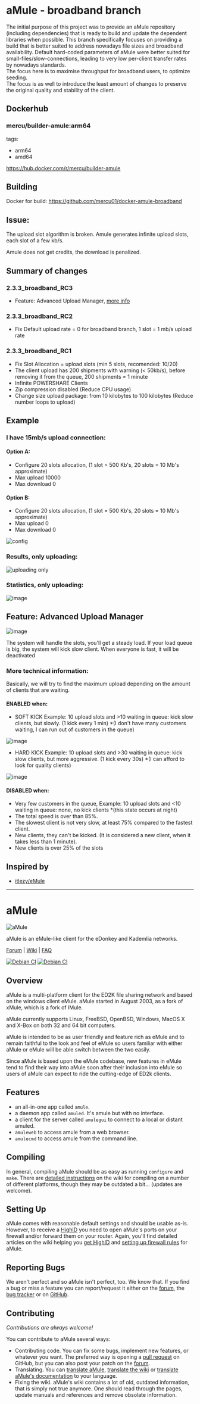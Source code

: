 # aMule - broadband branch
The initial purpose of this project was to provide an aMule repository (including dependencies) that is ready to build and update the dependent libraries when possible. This branch specifically focuses on providing a build that is better suited to address nowadays file sizes and broadband availability. Default hard-coded parameters of aMule were better suited for small-files/slow-connections, leading to very low per-client transfer rates by nowadays standards.  
The focus here is to maximise throughput for broadband users, to optimize seeding.  
The focus is as well to introduce the least amount of changes to preserve the original quality and stability of the client.  

## Dockerhub
### mercu/builder-amule:arm64

tags: 
- arm64
- amd64

https://hub.docker.com/r/mercu/builder-amule

## Building
Docker for build:
	https://github.com/mercu01/docker-amule-broadband
	
## Issue:
The upload slot algorithm is broken. Amule generates infinite upload slots, each slot of a few kb/s.

Amule does not get credits, the download is penalized.

## Summary of changes
### 2.3.3_broadband_RC3
 - Feature: Advanced Upload Manager, [more info](#feature-advanced-upload-manager)
### 2.3.3_broadband_RC2
 - Fix Default upload rate = 0 for broadband branch, 1 slot = 1 mb/s upload rate
### 2.3.3_broadband_RC1
 - Fix Slot Allocation = upload slots (min 5 slots, recomended: 10/20)
 - The client upload has 200 shipments with warning (< 50kb/s), before removing it from the queue, 200 shipments = 1 minute
 - Infinite POWERSHARE Clients
 - Zip compression disabled (Reduce CPU usage)
 - Change size upload package: from 10 kilobytes to 100 kilobytes (Reduce number loops to upload)



## Example
### I have 15mb/s upload connection:
#### Option A:
 - Configure 20 slots allocation, (1 slot = 500 Kb's, 20 slots = 10 Mb's approximate)
 - Max upload 10000
 - Max download 0
#### Option B:
 - Configure 20 slots allocation, (1 slot = 500 Kb's, 20 slots = 10 Mb's approximate)
 - Max upload 0
 - Max download 0
 
![config](https://user-images.githubusercontent.com/9451876/187890550-f733421e-495b-458f-8221-f54bd9cb6167.jpg)

### Results, only uploading:

![uploading only](https://user-images.githubusercontent.com/9451876/187890695-4c40d231-ea29-4d19-bea5-0aeacd60b44d.jpg)

### Statistics, only uploading:

![image](https://user-images.githubusercontent.com/9451876/187071859-3afc0544-f550-4fd5-9de2-b1b88fccc1be.png)

## Feature: Advanced Upload Manager
![image](https://user-images.githubusercontent.com/9451876/195408957-a91841a9-986c-4e8d-abe4-3145d524564d.png)

The system will handle the slots, you'll get a steady load. If your load queue is big, the system will kick slow client. When everyone is fast, it will be deactivated
### More technical information:
Basically, we will try to find the maximum upload depending on the amount of clients that are waiting.
#### ENABLED when:  
- SOFT KICK 
Example: 10 upload slots and >10 waiting in queue: kick slow clients, but slowly. (1 kick every 1 min)
*(I don't have many customers waiting, I can run out of customers in the queue)

![image](https://user-images.githubusercontent.com/9451876/195412442-0b54d30e-c877-4421-b983-8d14eecb70c0.png)

- HARD KICK
Example: 10 upload slots and >30 waiting in queue: kick slow clients, but more aggressive. (1 kick every 30s)
*(I can afford to look for quality clients)

![image](https://user-images.githubusercontent.com/9451876/195413533-d2b9fecc-a637-4f8b-ac52-696109d09613.png)

#### DISABLED when: 
- Very few customers in the queue, Example: 10 upload slots and <10 waiting in queue: none, no kick clients *(this state occurs at night)
- The total speed is over than 85%.
- The slowest client is not very slow, at least 75% compared to the fastest client.
- New clients, they can't be kicked. (It is considered a new client, when it takes less than 1 minute).
- New clients is over 25% of the slots 

## Inspired by
- [itlezy/eMule](https://github.com/itlezy/eMule )

---

aMule
=====

![aMule](https://raw.githubusercontent.com/amule-project/amule/master/amule.png)

aMule is an eMule-like client for the eDonkey and Kademlia networks.

[Forum] | [Wiki] | [FAQ]

[![Debian CI](https://badges.debian.net/badges/debian/stable/amule/version.svg)](https://buildd.debian.org/amule)
[![Debian CI](https://badges.debian.net/badges/debian/testing/amule/version.svg)](https://buildd.debian.org/amule)

[Forum]: http://forum.amule.org/		"aMule Forum"
[Wiki]:  http://wiki.amule.org/			"aMule Wiki"
[FAQ]:   http://wiki.amule.org/wiki/FAQ_aMule	"FAQ on aMule"


Overview
--------

aMule is a multi-platform client for the ED2K file sharing network and based on
the windows client eMule. aMule started in August 2003, as a fork of xMule,
which is a fork of lMule.

aMule currently supports Linux, FreeBSD, OpenBSD, Windows, MacOS X and X-Box on
both 32 and 64 bit computers.

aMule is intended to be as user friendly and feature rich as eMule and to
remain faithful to the look and feel of eMule so users familiar with either
aMule or eMule will be able switch between the two easily.

Since aMule is based upon the eMule codebase, new features in eMule tend to
find their way into aMule soon after their inclusion into eMule so users of
aMule can expect to ride the cutting-edge of ED2k clients.


Features
--------

* an all-in-one app called `amule`.
* a daemon app called `amuled`. It's amule but with no interface.
* a client for the server called `amulegui` to connect to a local or distant
  amuled.
* `amuleweb` to access amule from a web browser.
* `amulecmd` to access amule from the command line.


Compiling
---------

In general, compiling aMule should be as easy as running `configure` and `make`.
There are [detailed instructions][1] on the wiki for compiling on a number of
different platforms, though they may be outdated a bit... (updates are welcome).

[1]: http://wiki.amule.org/wiki/Compile		"How to compile and install aMule"


Setting Up
----------

aMule comes with reasonable default settings and should be usable as-is.
However, to receive a [HighID] you need to open aMule's ports on your
firewall and/or forward them on your router. Again, you'll find detailed
articles on the wiki helping you [get HighID][2] and [setting up firewall
rules][3] for aMule.

[HighID]: http://wiki.amule.org/wiki/FAQ_eD2k-Kademlia#What_is_LowID_and_HighID.3F
	  "What is LowID and HighID?"

[2]: http://wiki.amule.org/wiki/Get_HighID	"How to get HighID"
[3]: http://wiki.amule.org/wiki/Firewall	"How to set up firewall rules for aMule"


Reporting Bugs
--------------

We aren't perfect and so aMule isn't perfect, too. We know that. If you find a
bug or miss a feature you can report/request it either on the [forum], the
[bug tracker][4] or on [GitHub][5]. 

[4]: http://bugs.amule.org/				"aMule Bug Tracker"
[5]: https://github.com/amule-project/amule/issues	"aMule Issues"


Contributing
------------

*Contributions are always welcome!*

You can contribute to aMule several ways:

* Contributing code. You can fix some bugs, implement new features, or
  whatever you want. The preferred way is opening a [pull request][6] on
  GitHub, but you can also post your patch on the [forum].
* Translating. You can [translate aMule][7], [translate the wiki][8] or
  [translate aMule's documentation][9] to your language.
* Fixing the wiki. aMule's wiki contains a lot of old, outdated information,
  that is simply not true anymore. One should read through the pages, update
  manuals and references and remove obsolate information.

[6]: https://github.com/amule-project/amule/pulls  "aMule Pull Requests"
[7]: http://wiki.amule.org/wiki/Translations	   "Translating aMule"
[8]: http://wiki.amule.org/wiki/Translating_Wiki   "Translating the wiki"
[9]: http://wiki.amule.org/wiki/Translating_Docs   "Translating the documentation"
